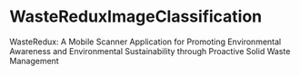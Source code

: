 # WasteReduxImageClassification
WasteRedux: A Mobile Scanner Application for Promoting Environmental Awareness and Environmental Sustainability through Proactive Solid Waste Management
